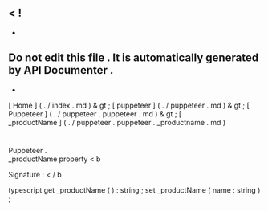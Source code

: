 <
!
-
-
Do
not
edit
this
file
.
It
is
automatically
generated
by
API
Documenter
.
-
-
>
[
Home
]
(
.
/
index
.
md
)
&
gt
;
[
puppeteer
]
(
.
/
puppeteer
.
md
)
&
gt
;
[
Puppeteer
]
(
.
/
puppeteer
.
puppeteer
.
md
)
&
gt
;
[
\
_productName
]
(
.
/
puppeteer
.
puppeteer
.
_productname
.
md
)
#
#
Puppeteer
.
\
_productName
property
<
b
>
Signature
:
<
/
b
>
typescript
get
_productName
(
)
:
string
;
set
_productName
(
name
:
string
)
;
